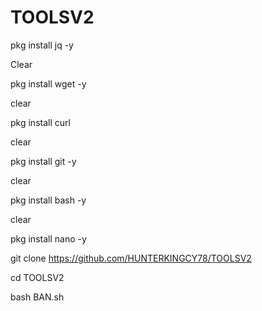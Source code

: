 # TOOLSV2

pkg install jq -y

Clear

pkg install wget -y

clear

pkg install curl 

clear

pkg install git -y

clear

pkg install bash -y

clear

pkg install nano  -y

git clone https://github.com/HUNTERKINGCY78/TOOLSV2

cd TOOLSV2

bash BAN.sh
